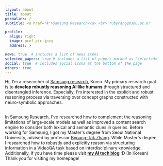 ```yaml
---
layout: about
title: about
permalink: /
subtitle: <a href='#'>Samsung Research</a> <br> rubyrang2@snu.ac.kr

profile:
  align: right
  image: prof_pic.jpeg
  address: >

news: true  # includes a list of news items
selected_papers: true # includes a list of papers marked as "selected={true}"
social: true  # includes social icons at the bottom of the page
others: true
---
```


Hi, I'm a researcher at <a href="https://research.samsung.com/">Samsung research</a>, Korea.
My primary research goal is to <b>develop robustly reasoning AI like humans</b> through structured and disentangled inference. 
Especially, I'm interested in the explicit and robust reasoning process via traversing over concept graphs constructed with neuro-symbolic approaches.

<br>
In Samsung Research, I've researched how to complement the reasoning limitations of large-scale models as well as improved a content search engine to consider both lexical and semantic clues in queries.
Before working for Samsung, I got my Master's degree from Seoul National University, 
advised by professor <a href="https://bi.snu.ac.kr/~btzhang/">Byoung-Tak Zhang</a>. 
While Master's degree, I researched how to robustly and explicitly reason via structuring information in a VideoQA task based on interdisciplinary knowledge.

<br>
Additionally, if you have time please visit <b><a href="https://ahjeong.tistory.com">my AI tech blog</a></b> :D (In Korean) <br>
Thank you for visiting my homepage!
